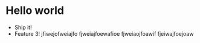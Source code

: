 # Hello world

- Ship it!
- Feature 3!
jfiwejofweiajfo
fjweiajfoewafioe
fjweiaojfoawif
fjeiwajfoejoaw
